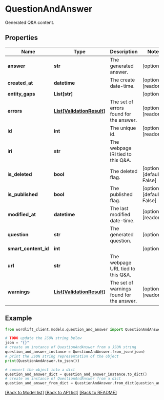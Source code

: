 # QuestionAndAnswer

Generated Q&A content.

## Properties

Name | Type | Description | Notes
------------ | ------------- | ------------- | -------------
**answer** | **str** | The generated answer. | [optional] 
**created_at** | **datetime** | The create date-time. | [optional] [readonly] 
**entity_gaps** | **List[str]** |  | [optional] 
**errors** | [**List[ValidationResult]**](ValidationResult.md) | The set of errors found for the answer. | [optional] [readonly] 
**id** | **int** | The unique id. | [optional] [readonly] 
**iri** | **str** | The webpage IRI tied to this Q&amp;A. | 
**is_deleted** | **bool** | The deleted flag. | [optional] [default to False]
**is_published** | **bool** | The published flag. | [optional] [default to False]
**modified_at** | **datetime** | The last modified date-time. | [optional] [readonly] 
**question** | **str** | The generated question. | [optional] 
**smart_content_id** | **int** |  | [optional] 
**url** | **str** | The webpage URL tied to this Q&amp;A. | 
**warnings** | [**List[ValidationResult]**](ValidationResult.md) | The set of warnings found for the answer. | [optional] [readonly] 

## Example

```python
from wordlift_client.models.question_and_answer import QuestionAndAnswer

# TODO update the JSON string below
json = "{}"
# create an instance of QuestionAndAnswer from a JSON string
question_and_answer_instance = QuestionAndAnswer.from_json(json)
# print the JSON string representation of the object
print(QuestionAndAnswer.to_json())

# convert the object into a dict
question_and_answer_dict = question_and_answer_instance.to_dict()
# create an instance of QuestionAndAnswer from a dict
question_and_answer_from_dict = QuestionAndAnswer.from_dict(question_and_answer_dict)
```
[[Back to Model list]](../README.md#documentation-for-models) [[Back to API list]](../README.md#documentation-for-api-endpoints) [[Back to README]](../README.md)


